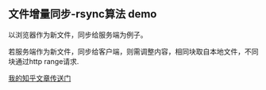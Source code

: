## 文件增量同步-rsync算法 demo

以浏览器作为新文件，同步给服务端为例子。

若服务端作为新文件，同步给客户端，则需调整内容，相同块取自本地文件，不同块通过http range请求.

[我的知乎文章传送门](https://zhuanlan.zhihu.com/p/144923254)